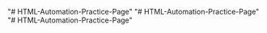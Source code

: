 "# HTML-Automation-Practice-Page" 
"# HTML-Automation-Practice-Page" 
"# HTML-Automation-Practice-Page" 
